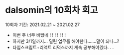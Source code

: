 # dalsomin의 10회차 회고
10회차 기간: 2021.02.21 ~ 2021.02.27

* 이번 주 너무 바빴네 ! ! ! ! ! ! !
* 하지만 3/1일까지... 밀린 업무를 해야한다.......말이 되나...?
* 타입스크립트+리액트 리덕스까지 계속 공부해야겠다. . . 

